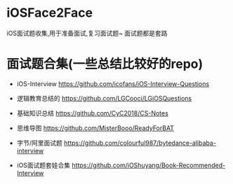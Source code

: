 # iOSFace2Face
iOS面试题收集,用于准备面试,复习面试题~ 面试题都是套路


# 面试题合集(一些总结比较好的repo)

-  iOS-Interview https://github.com/icofans/iOS-Interview-Questions

- 逻辑教育总结的 https://github.com/LGCooci/LGiOSQuestions

- 基础知识总结 https://github.com/CyC2018/CS-Notes

- 思维导图 https://github.com/MisterBooo/ReadyForBAT

- 字节/阿里面试题 https://github.com/colourful987/bytedance-alibaba-interview

- iOS面试题套娃合集 https://github.com/iOShuyang/Book-Recommended-Interview 
